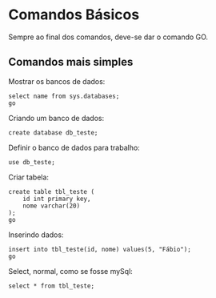# Comandos Básicos

Sempre ao final dos comandos, deve-se dar o comando GO.

## Comandos mais simples

Mostrar os bancos de dados:

```
select name from sys.databases;
go
```

Criando um banco de dados:

```
create database db_teste;
```

Definir o banco de dados para trabalho:

```
use db_teste;
```

Criar tabela:

```
create table tbl_teste (
    id int primary key,
    nome varchar(20)
);
go
```

Inserindo dados:

```
insert into tbl_teste(id, nome) values(5, "Fábio");
go
```

Select, normal, como se fosse mySql:

```
select * from tbl_teste;
```
